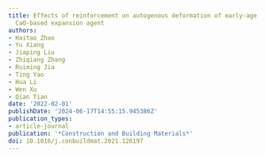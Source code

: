 ```yaml
---
title: Effects of reinforcement on autogenous deformation of early-age concrete containing
  CaO-based expansion agent
authors:
- Haitao Zhao
- Yu Xiang
- Jiaping Liu
- Zhiqiang Zhang
- Ruiming Jia
- Ting Yao
- Hua Li
- Wen Xu
- Qian Tian
date: '2022-02-01'
publishDate: '2024-06-17T14:55:15.945386Z'
publication_types:
- article-journal
publication: '*Construction and Building Materials*'
doi: 10.1016/j.conbuildmat.2021.126197
---
```

